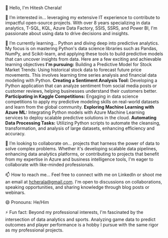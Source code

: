 👋 Hello, I'm Hitesh Cherala!

👀 I’m interested in... leveraging my extensive IT experience to contribute to impactful open-source projects.
With over 8 years specializing in data analytics, T-SQL, KQL, Azure Data Factory, SSIS, SSRS, and Power BI,
I'm passionate about using data to drive decisions and insights.

🌱 I’m currently learning... Python and diving deep into predictive analytics. My focus is on mastering Python's data science libraries such as Pandas, NumPy, and Scikit-learn,
and applying these tools to build predictive models that can uncover insights from data. Here are a few exciting and achievable learning objectives 
**I'm pursuing:**
Building a Predictive Model for Stock Market Trends: Using historical stock data to forecast future price movements. This involves learning time series analysis and financial data modeling with Python.
**Creating a Sentiment Analysis Tool:**
Developing a Python application that can analyze sentiment from social media posts or customer reviews, helping businesses understand their customers better.
**Participating in Kaggle Competitions:**
Engaging in data science competitions to apply my predictive modeling skills on real-world datasets and learn from the global community.
**Exploring Machine Learning with Azure ML:**
Integrating Python models with Azure Machine Learning services to deploy scalable predictive solutions in the cloud.
**Automating Data Processing Tasks:**
Utilizing Python scripts to automate the cleansing, transformation, and analysis of large datasets, enhancing efficiency and accuracy.

💞️ I’m looking to collaborate on... projects that harness the power of data to solve complex problems. 
Whether it's developing scalable data pipelines, enhancing data analytics platforms, or contributing to projects that benefit from my expertise in Azure and business intelligence tools,
I'm eager to collaborate with like-minded professionals.

📫 How to reach me... Feel free to connect with me on LinkedIn or shoot me an email at hcherala@gmail.com.
I'm open to discussions on collaborations, speaking opportunities, and sharing knowledge through blog posts or webinars.

😄 Pronouns: He/Him

⚡ Fun fact: Beyond my professional interests, I'm fascinated by the intersection of data analytics and sports.
Analyzing game data to predict outcomes and player performance is a hobby I pursue with the same rigor as my professional projects.



<!---
hcherala/hcherala is a ✨ special ✨ repository because its `README.md` (this file) appears on your GitHub profile.
You can click the Preview link to take a look at your changes.
--->
